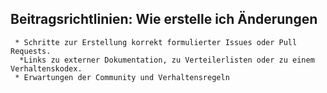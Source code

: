 ## Beitragsrichtlinien: Wie erstelle ich Änderungen

     * Schritte zur Erstellung korrekt formulierter Issues oder Pull Requests.
      *Links zu externer Dokumentation, zu Verteilerlisten oder zu einem Verhaltenskodex.
     * Erwartungen der Community und Verhaltensregeln
